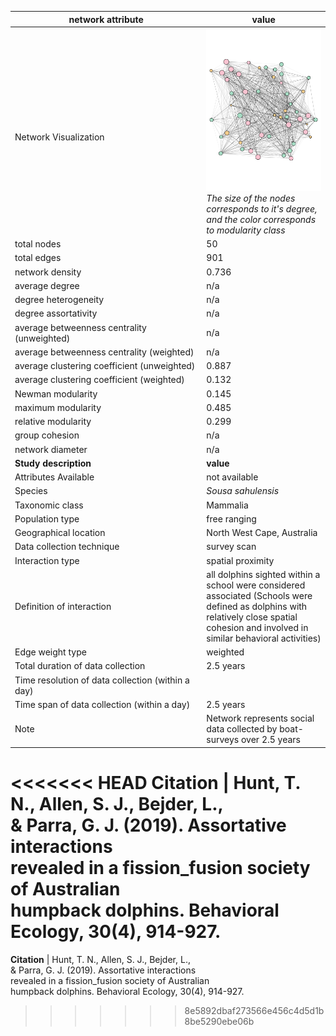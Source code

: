 network attribute|value
---|---
<img width=2500> Network Visualization | ![NetworkImage](/Networks/Network%20Visualizations/humpback_dolphin_hunt.png) *The size of the nodes corresponds to it's degree, and the color corresponds to modularity class*
total nodes|50
total edges|901
network density|0.736
average degree|n/a
degree heterogeneity|n/a
degree assortativity|n/a
average betweenness centrality (unweighted)|n/a
average betweenness centrality (weighted)|n/a
average clustering coefficient (unweighted)|0.887
average clustering coefficient (weighted)|0.132
Newman modularity|0.145
maximum modularity|0.485
relative modularity|0.299
group cohesion|n/a
network diameter|n/a
**Study description**|**value**
Attributes Available|not available
Species|*Sousa sahulensis*
Taxonomic class|Mammalia
Population type|free ranging
Geographical location|North West Cape, Australia
Data collection technique|survey scan
Interaction type|spatial proximity
Definition of interaction|all dolphins sighted within a school were considered associated (Schools were defined as dolphins with relatively close spatial cohesion and involved in similar behavioral activities)
Edge weight type|weighted
Total duration of data collection|2.5 years
Time resolution of data collection (within a day)|
Time span of data collection (within a day)|2.5 years
Note|Network represents social data collected by boat-surveys over 2.5 years
<<<<<<< HEAD
**Citation** | Hunt, T. N., Allen, S. J., Bejder, L., <br> & Parra, G. J. (2019). Assortative interactions <br> revealed in a fission_fusion society of Australian <br> humpback dolphins. Behavioral Ecology, 30(4), 914-927.
=======
**Citation** | Hunt, T. N., Allen, S. J., Bejder, L., <br> & Parra, G. J. (2019). Assortative interactions <br> revealed in a fission_fusion society of Australian <br> humpback dolphins. Behavioral Ecology, 30(4), 914-927.
>>>>>>> 8e5892dbaf273566e456c4d5d1b8be5290ebe06b

